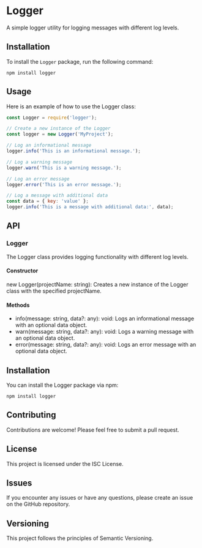 # Logger

A simple logger utility for logging messages with different log levels.

## Installation

To install the `Logger` package, run the following command:

```shell
npm install logger
```

## Usage

Here is an example of how to use the Logger class:

```javaScript
const Logger = require('logger');

// Create a new instance of the Logger
const logger = new Logger('MyProject');

// Log an informational message
logger.info('This is an informational message.');

// Log a warning message
logger.warn('This is a warning message.');

// Log an error message
logger.error('This is an error message.');

// Log a message with additional data
const data = { key: 'value' };
logger.info('This is a message with additional data:', data);
```

## API

### Logger

The Logger class provides logging functionality with different log levels.

#### Constructor

new Logger(projectName: string): Creates a new instance of the Logger class with the specified projectName.

#### Methods

- info(message: string, data?: any): void: Logs an informational message with an optional data object.
- warn(message: string, data?: any): void: Logs a warning message with an optional data object.
- error(message: string, data?: any): void: Logs an error message with an optional data object.

## Installation

You can install the Logger package via npm:

```shell
npm install logger
```

## Contributing

Contributions are welcome! Please feel free to submit a pull request.

## License

This project is licensed under the ISC License.

## Issues

If you encounter any issues or have any questions, please create an issue on the GitHub repository.

## Versioning

This project follows the principles of Semantic Versioning.
